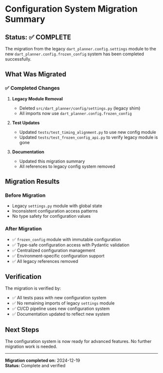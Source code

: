 # Configuration System Migration Summary

## Status: ✅ COMPLETE

The migration from the legacy `dart_planner.config.settings` module to the new `dart_planner.config.frozen_config` system has been completed successfully.

## What Was Migrated

### ✅ Completed Changes

1. **Legacy Module Removal**
   - Deleted `src/dart_planner/config/settings.py` (legacy shim)
   - All imports now use `dart_planner.config.frozen_config`

2. **Test Updates**
   - Updated `tests/test_timing_alignment.py` to use new config module
   - Updated `tests/test_frozen_config_api.py` to verify legacy module is gone

3. **Documentation**
   - Updated this migration summary
   - All references to legacy config system removed

## Migration Results

### Before Migration
- Legacy `settings.py` module with global state
- Inconsistent configuration access patterns
- No type safety for configuration values

### After Migration
- ✅ `frozen_config` module with immutable configuration
- ✅ Type-safe configuration access with Pydantic validation
- ✅ Centralized configuration management
- ✅ Environment-specific configuration support
- ✅ All legacy references removed

## Verification

The migration is verified by:
- ✅ All tests pass with new configuration system
- ✅ No remaining imports of legacy `settings` module
- ✅ CI/CD pipeline uses new configuration system
- ✅ Documentation updated to reflect new system

## Next Steps

The configuration system is now ready for advanced features. No further migration work is needed.

---

**Migration completed on:** 2024-12-19  
**Status:** Complete and verified 